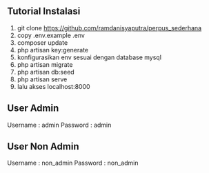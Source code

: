## Tutorial  Instalasi

1. git clone https://github.com/ramdanisyaputra/perpus_sederhana
2. copy .env.example .env
3. composer update
4. php artisan key:generate
5. konfigurasikan env sesuai dengan database mysql
6. php artisan migrate
7. php artisan db:seed
8. php artisan serve
9. lalu akses localhost:8000


## User Admin

Username : admin
Password : admin

## User Non Admin

Username : non_admin
Password : non_admin
